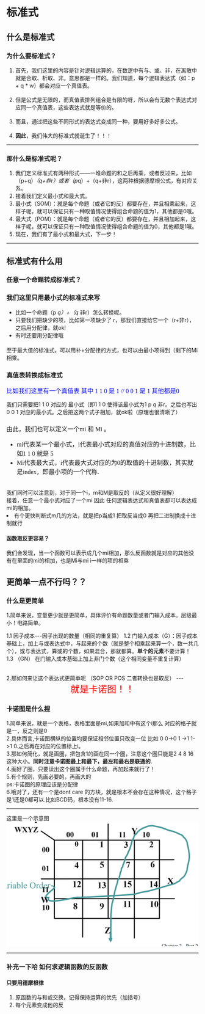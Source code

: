 # 标准式

<style>
    .custom-h1 {font:12pt song !important;}
</style>

## 什么是标准式

### 为什么要标准式？

1. 首先，我们这里的内容是针对逻辑运算的，在数逻中有与、或、非，在离散中就是合取、析取、非。意思都是一样的。我们知道，每个逻辑表达式（如：p + q * w）都会对应一个真值表。  
   <br>
2. 但是公式是无限的，而真值表排列组合是有限的呀，所以会有无数个表达式对应同一个真值表，这些表达式就是等价的。  
   <br>
3. 而且，通过把这些不同形式的表达式变成同一种，要用好多好多公式。  
   <br>
4. **因此**，我们伟大的标准式就诞生了！！！

---

### 那什么是标准式呢？

1. 我们定义标准式有两种形式——一堆命题的和之后再乘，或者反过来，比如（p+q）*（q+非r）或者（p*q）+（q+非r），这两种根据德摩根公式，有对应关系。
2. 接着我们定义最小式和最大式。
3. 最小式（SOM）：就是每个命题（或者它的反）都要存在，并且相乘起来，这样子呢，就可以保证只有一种取值情况使得组合命题的值为1，其他都是0哦。
4. 最大式（POM）：就是每个命题（或者它的反）都要存在，并且相加起来，这样子呢，就可以保证只有一种取值情况使得组合命题的值为0，其他都是1哦。  
5. 现在，我们有了最小式和最大式，下一步！

---

## 标准式有什么用

### 任意一个命题转成标准式？

### 我们这里只用最小式的标准式来写

- 比如一个命题（p *q）+（q* 非r）怎么转换呢。
- 只要我们把缺少的项，比如第一项缺少了 r，那我们直接给它一个（r+非r），之后用分配律，就ok!
- 有时还要用分配律哦
  
####

至于最大值的标准式，可以用补+分配律的方式，也可以由最小项得到（剩下的Mi相乘。

### 真值表转换成标准式

<font face="楷体" color="blue" size="3">比如我们这里有一个真值表 其中 1 1 0 是 1 // 0 0 1 是 1 其他都是0</font>

我们只需要把1 1 0 对应的 最小式（即1 1 0 使得该最小式为1 p *q* 非r。之后也写出0 0 1 对应的最小式。之后把这两个式子相加，就ok啦（原理也很清晰了）  

<h1 class="custom-h1"> 由此，我们也可以定义一个mi 和 Mi 。

- mi代表某一个最小式，i代表最小式对应的真值对应的十进制数，比如1 1 0 就是 5
- Mi代表最大式，i代表最大式对应的为0的取值的十进制数，其实就是index，即最小项的一个代称.</h1>
<br>我们同时可以注意到，对于同一个i，m和M是取反的（从定义很好理解） <br>
接着，任意一个最小式对应了一个mi 因此 任何逻辑表达式和真值表都可以表达成mi的相加。
- 有个更快判断式m几的方法，就是把p当成1 把取反当成0 再把二进制换成十进制就行

#### 函数取反更容易？

我们会发现，当一个函数可以表示成几个mi相加，那么反函数就是对应的其他没有在里面的mi的相加，也是Mi与mi i一样的项的相乘

## 更简单一点不行吗？？

### 什么是更简单

1.简单来说，变量更少就是更简单，具体评价有命题数量或者门输入成本。层级最小！电路简单。

1.1 因子成本---因子出现的数量（相同的重复算）
1.2 门输入成本（G）：因子成本基础上，加上与或表达式中，与起来的个数（就是整个相乘起来算一个，数一共几个），或与表达式，算或的个数，如果混合，那就都算。**单个的元素**不要计算！
1.3 （GN） 在门输入成本基础上加上非门个数（这个相同变量不重复计算）

<br>
2.那如何来让这个表达式更简单呢
（SOP OR POS 二者转换也是取反）
---
<center><font face="楷体" color="red" size = 5>就是卡诺图！！</font></center>

### 卡诺图是什么捏

1.简单来说，就是一个表格，表格里面是mi,如果加和中有这个i那么 对应的格子就是一，反之则是0
<br>
2.具体而言,卡诺图横纵的位置均要保证相邻位置只改变一位 比如 0 0->0 1 ->1 1->1 0.之后再在对应的位置标上i。  
3.那如何简化，就是画圈，把包含1的画在同一个圈，注意这个圈只能是2 4 8 16这种大小。**同时注意卡诺图最上和最下，最左和最右是联通的**.  
4.画好了圈，只要读出这个圈属于什么命题，再加起来就行了！  
5.有个规则，先画必要的，再画大的
<br> ps:卡诺图的原理应该是分配律
<br>
6.哦对了，还有一个是dont care 的方块，就是根本不会存在这种情况，这个格子是1还是0都可以.比如BCD码，根本没有11-16.

---
这里是一个示意图
![png.1](kanuo.png)

---

### 补充一下哈 如何求逻辑函数的反函数

#### 只要用德摩根律

1) 原函数的与和或交换，记得保持运算的优先（加括号）
2) 每个元素变成他的反
